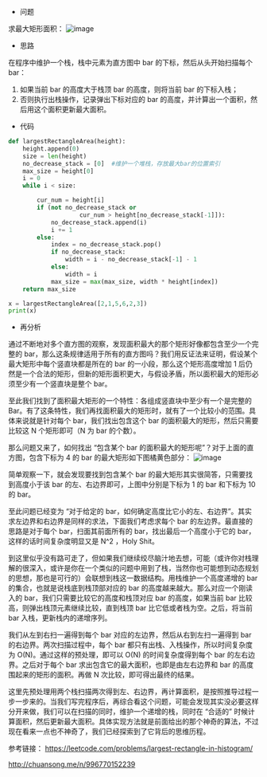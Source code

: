- 问题

求最大矩形面积：
![image](http://read.html5.qq.com/image?src=forum&q=5&r=0&imgflag=7&imageUrl=http://mmbiz.qpic.cn/mmbiz_png/vpWlcHcJUIDZ1jgJfKGibxvQVZ42XFZ6GPugmnhOzbOD0D6ZRbGkFpuy2Xj2BOYspvRPlINW7DUoRcYqJXkUXIA/640?wx_fmt=png)

- 思路

在程序中维护一个栈，栈中元素为直方图中 bar 的下标，然后从头开始扫描每个 bar：

1. 如果当前 bar 的高度大于栈顶 bar 的高度，则将当前 bar 的下标入栈；
2. 否则执行出栈操作，记录弹出下标对应的 bar 的高度，并计算出一个面积，然后用这个面积更新最大面积。

- 代码

```python
def largestRectangleArea(height):
    height.append(0)
    size = len(height)
    no_decrease_stack = [0]  #维护一个堆栈，存放最大bar的位置索引
    max_size = height[0]
    i = 0
    while i < size:

        cur_num = height[i]
        if (not no_decrease_stack or
                    cur_num > height[no_decrease_stack[-1]]):
            no_decrease_stack.append(i)
            i += 1
        else:
            index = no_decrease_stack.pop()
            if no_decrease_stack:
                width = i - no_decrease_stack[-1] - 1
            else:
                width = i
            max_size = max(max_size, width * height[index])
    return max_size

x = largestRectangleArea([2,1,5,6,2,3])
print(x)
```

- 再分析

通过不断地对多个直方图的观察，发现面积最大的那个矩形好像都包含至少一个完整的 bar，那么这条规律适用于所有的直方图吗？我们用反证法来证明，假设某个最大矩形中每个竖直块都是所在的 bar 的一小段，那么这个矩形高度增加 1 后仍然是一个合法的矩形，但新的矩形面积更大，与假设矛盾，所以面积最大的矩形必须至少有一个竖直块是整个 bar。

至此我们找到了面积最大矩形的一个特性：各组成竖直块中至少有一个是完整的Bar。有了这条特性，我们再找面积最大的矩形时，就有了一个比较小的范围。具体来说就是针对每个 bar，我们找出包含这个 bar 的面积最大的矩形，然后只需要比较这 N 个矩形即可（N 为 bar 的个数）。

那么问题又来了，如何找出 “包含某个 bar 的面积最大的矩形呢”？对于上面的直方图，包含下标为 4 的 bar 的最大矩形如下图橘黄色部分：
![image](http://xuelangzf-github.qiniudn.com/20151103_histogram_more.png)

简单观察一下，就会发现要找到包含某个 bar 的最大矩形其实很简答，只需要找到高度小于该 bar 的左、右边界即可，上图中分别是下标为 1 的 bar 和下标为 10 的 bar。

至此问题已经变为 “对于给定的 bar，如何确定高度比它小的左、右边界”。其实求左边界和右边界是同样的求法，下面我们考虑求每个 bar 的左边界。最直接的思路是对于每个 bar，扫面其前面所有的 bar，找出最后一个高度小于它的 bar，这样的话时间复杂度明显又是 N^2 ，Holy Shit。

到这里似乎没有路可走了，但如果我们继续绞尽脑汁地去想，可能（或许你对栈理解的很深入，或许是你在一个类似的问题中用到了栈，当然你也可能想到动态规划的思想，那也是可行的）会联想到栈这一数据结构。用栈维护一个高度递增的 bar 的集合，也就是说栈底到栈顶部对应的 bar 的高度越来越大。那么对应一个刚读入的 bar，我们只需要比较它的高度和栈顶对应 bar 的高度，如果当前 bar 比较高，则弹出栈顶元素继续比较，直到栈顶 bar 比它低或者栈为空。之后，将当前 bar 入栈，更新栈内的递增序列。

我们从左到右扫一遍得到每个 bar 对应的左边界，然后从右到左扫一遍得到 bar 的右边界。两次扫描过程中，每个 bar 都只有出栈、入栈操作，所以时间复杂度为 O(N)。通过这样的预处理，即可以 O(N) 的时间复杂度得到每个 bar 的左右边界。之后对于每个 bar 求出包含它的最大面积，也即是由左右边界和 bar 的高度围起来的矩形的面积。再做 N 次比较，即可得出最终的结果。

这里先预处理用两个栈扫描两次得到左、右边界，再计算面积，是按照推导过程一步一步来的。当我们写完程序后，再综合看这个问题，可能会发现其实没必要这样分开来做，我们可以在扫描的同时，维护一个递增的栈，同时在 “合适的” 时候计算面积，然后更新最大面积。具体实现方法就是前面给出的那个神奇的算法，不过现在看来一点也不神奇了，我们已经探索到了它背后的思维历程。


参考链接：
https://leetcode.com/problems/largest-rectangle-in-histogram/

http://chuansong.me/n/996770152239

